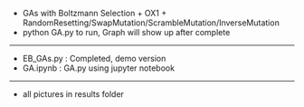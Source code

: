 + GAs with Boltzmann Selection + OX1 + RandomResetting/SwapMutation/ScrambleMutation/InverseMutation
+ python GA.py to run, Graph will show up after complete
-------------
+ EB_GAs.py : Completed, demo version
+ GA.ipynb : GA.py using jupyter notebook
-------------
+ all pictures in results folder

